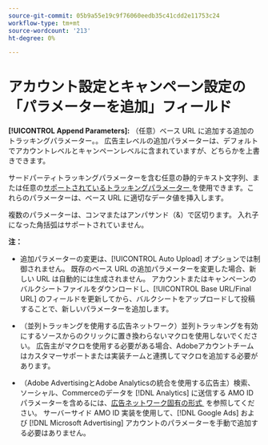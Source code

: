 ```yaml
---
source-git-commit: 05b9a55e19c9f76060eedb35c41cdd2e11753c24
workflow-type: tm+mt
source-wordcount: '213'
ht-degree: 0%

---
```

# アカウント設定とキャンペーン設定の「パラメーターを追加」フィールド

**[!UICONTROL Append Parameters]:** （任意）ベース URL に追加する追加のトラッキングパラメーター。<!-- When account uses setting append_param_to_tt_fus, then we add append parameters to the tracking templates OR the landing page suffixes instead (not sure how we determine which) -->。 広告主レベルの追加パラメーターは、デフォルトでアカウントレベルとキャンペーンレベルに含まれていますが、どちらかを上書きできます。

サードパーティトラッキングパラメーターを含む任意の静的テキスト文字列、または任意の [&#x200B; サポートされているトラッキングパラメーター &#x200B;](/help/search-social-commerce/tracking/click-tracking-urls-optional-parameters.md) を使用できます。これらのパラメーターは、ベース URL に適切なデータ値を挿入します。

複数のパラメーターは、コンマまたはアンパサンド（&amp;）で区切ります。 入れ子になった角括弧はサポートされていません。

**注：**

* 追加パラメーターの変更は、[!UICONTROL Auto Upload] オプションでは制御されません。 既存のベース URL の追加パラメーターを変更した場合、新しい URL は自動的には生成されません。 アカウントまたはキャンペーンのバルクシートファイルをダウンロードし、[!UICONTROL Base URL/Final URL] のフィールドを更新してから、バルクシートをアップロードして投稿することで、新しいパラメーターを追加します。

* （並列トラッキングを使用する広告ネットワーク）並列トラッキングを有効にするソースからのクリックに置き換わらないマクロを使用しないでください。 広告主がマクロを使用する必要がある場合、Adobeアカウントチームはカスタマーサポートまたは実装チームと連携してマクロを追加する必要があります。

* （Adobe AdvertisingとAdobe Analyticsの統合を使用する広告主）検索、ソーシャル、Commerceのデータを [!DNL Analytics] に送信する AMO ID パラメーターを含めるには、[&#x200B; 広告ネットワーク固有の形式 &#x200B;](/help/integrations/analytics/ids.md#amo-id-formats) を参照してください。 サーバーサイド AMO ID 実装を使用して、[!DNL Google Ads] および [!DNL Microsoft Advertising] アカウントのパラメーターを手動で追加する必要はありません。
